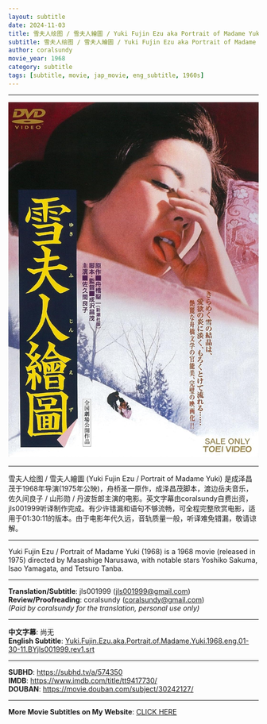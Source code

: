 ```yaml
---
layout: subtitle
date: 2024-11-03
title: 雪夫人绘图 / 雪夫人繪圖 / Yuki Fujin Ezu aka Portrait of Madame Yuki 1968 (released in 1975) Subtitle (English)
subtitle: 雪夫人绘图 / 雪夫人繪圖 / Yuki Fujin Ezu aka Portrait of Madame Yuki 1968 (released in 1975) Subtitle (English)
author: coralsundy
movie_year: 1968
category: subtitle
tags: [subtitle, movie, jap_movie, eng_subtitle, 1960s]
---
```


------

<img src="../assets/tt9417730.jpg" alt="tt9417730_cover_art" />

------

雪夫人绘图 / 雪夫人繪圖 (Yuki Fujin Ezu / Portrait of Madame Yuki) 是成泽昌茂于1968年导演(1975年公映)，舟桥圣一原作，成泽昌茂脚本，渡边岳夫音乐，佐久间良子 / 山形勋 / 丹波哲郎主演的电影。英文字幕由coralsundy自费出资，jls001999听译制作完成。有少许错漏和语句不够流畅，可全程完整欣赏电影，适用于01:30:11的版本。由于电影年代久远，音轨质量一般，听译难免错漏，敬请谅解。

------

Yuki Fujin Ezu / Portrait of Madame Yuki (1968) is a 1968 movie (released in 1975) directed by Masashige Narusawa, with notable stars Yoshiko Sakuma, Isao Yamagata, and Tetsuro Tanba.

------

**Translation/Subtitle**: jls001999 (jls001999@gmail.com)<br>
**Review/Proofreading**: coralsundy (coralsundy@gmail.com)<br>
*(Paid by coralsundy for the translation, personal use only)*

------

**中文字幕**: 尚无<br>
**English Subtitle**: [Yuki.Fujin.Ezu.aka.Portrait.of.Madame.Yuki.1968.eng.01-30-11.BYjls001999.rev1.srt](../subtitles/Yuki.Fujin.Ezu.aka.Portrait.of.Madame.Yuki.1968.eng.01-30-11.BYjls001999.rev1.srt)

------

**SUBHD**: <https://subhd.tv/a/574350><br>
**IMDB**: <https://www.imdb.com/title/tt9417730/><br>
**DOUBAN**: <https://movie.douban.com/subject/30242127/>


------

**More Movie Subtitles on My Website**: <a href='{% post_url 2021-01-10-subtitles-summary-list %}'>CLICK HERE</a>



